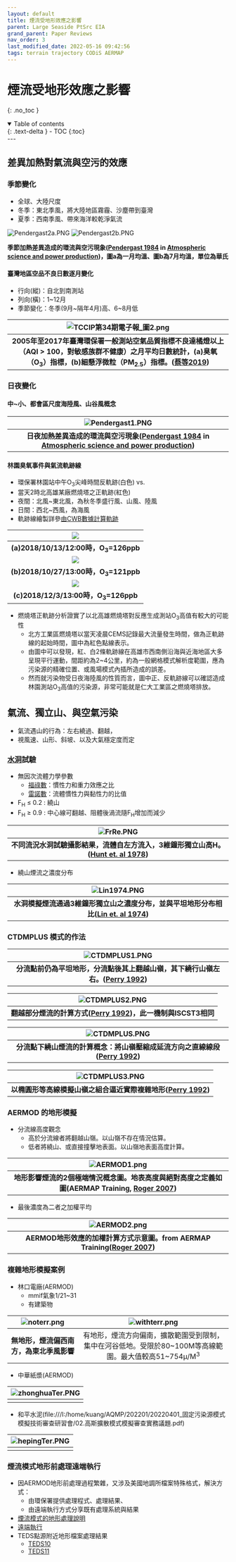 ```yaml
---
layout: default
title: 煙流受地形效應之影響
parent: Large Seaside PtSrc EIA
grand_parent: Paper Reviews
nav_order: 3
last_modified_date: 2022-05-16 09:42:56
tags: terrain trajectory CODiS AERMAP
---
```


# 煙流受地形效應之影響
{: .no_toc }

<details open markdown="block">
  <summary>
    Table of contents
  </summary>
  {: .text-delta }
- TOC
{:toc}
</details>
---

## 差異加熱對氣流與空污的效應
### 季節變化
- 全球、大陸尺度
- 冬季：東北季風，將大陸地區霧霾、沙塵帶到臺灣
- 夏季：西南季風、帶來海洋較乾淨氣流

![Pendergast2a.PNG](https://raw.githubusercontent.com/sinotec2/Focus-on-Air-Quality/main/assets/images/Pendergast2a.PNG)
![Pendergast2b.PNG](https://raw.githubusercontent.com/sinotec2/Focus-on-Air-Quality/main/assets/images/Pendergast2b.PNG)


 <b>季節加熱差異造成的環流與空污現象([Pendergast 1984][Pendergast 1984] in [Atmospheric science and power production][Randerson 1984])，圖a為一月均溫、圖b為7月均溫，單位為華氏</b>

#### 臺灣地區空品不良日數逐月變化
  - 行向(縱)：自北到南測站
  - 列向(橫)：1~12月
  - 季節變化：冬季(9月~隔年4月)高、6~8月低

| ![TCCIP第34期電子報_圖2.png](https://raw.githubusercontent.com/sinotec2/Focus-on-Air-Quality/main/assets/images/TCCIP第34期電子報_圖2.png)|
|:--:|
| <b>2005年至2017年臺灣環保署一般測站空氣品質指標不良達橘燈以上（AQI > 100，對敏感族群不健康）之月平均日數統計，(a)臭氧（O<sub>3</sub>）指標，(b)細懸浮微粒（PM<sub>2.5</sub>）指標。([蔡等2019][蔡等2019])</b>|

[蔡等2019]: <https://tccip.ncdr.nat.gov.tw/km_newsletter_one.aspx?nid=20191202172107> "蔡宜君、謝佩蓉、李貞潁、許晃雄，臺灣空氣品質變化與氣候變遷, 2019/12/01 臺灣氣候變遷推估資訊與調適知識平台電子報034期"

### 日夜變化
#### 中\~小、都會區尺度海陸風、山谷風概念

| ![Pendergast1.PNG](https://raw.githubusercontent.com/sinotec2/Focus-on-Air-Quality/main/assets/images/Pendergast1.PNG)|
|:--:|
| <b>日夜加熱差異造成的環流與空污現象([Pendergast 1984][Pendergast 1984] in [Atmospheric science and power production][Randerson 1984])</b>|

[Pendergast 1984]: <https://www.osti.gov/biblio/6503687-atmospheric-science-power-production> "Malcolm M. Pendergast, 1984, Chap. 2, METEOROLOGICAL FUNDAMENTALS, in Atmospheric science and power production (No. DOE/TIC-27601). USDOE Technical Information Center, Oak Ridge, TN."

[Randerson 1984]: <https://www.osti.gov/biblio/6503687-atmospheric-science-power-production> "Randerson, D. (1984). Atmospheric science and power production (No. DOE/TIC-27601). USDOE Technical Information Center, Oak Ridge, TN."
#### 林園臭氧事件與氣流軌跡線
  - 環保署林園站中午O<sub>3</sub>尖峰時間反軌跡(白色) vs.
  - 當天2時北高雄某廠燃燒塔之正軌跡(紅色)
  - 夜間：北風\~東北風，為秋冬季盛行風、山風、陸風
  - 日間：西北\~西風，為海風
  - 軌跡線繪製詳參[由CWB數據計算軌跡](https://sinotec2.github.io/Focus-on-Air-Quality/wind_models/CODiS/5.traj/)

| ![](https://github.com/sinotec2/Focus-on-Air-Quality/raw/main/assets/images/LinyuanBTRJ1.PNG)|
|:-:|
| <b>(a)2018/10/13/12:00時，O<sub>3</sub>=126ppb</b>|
| ![](https://github.com/sinotec2/Focus-on-Air-Quality/raw/main/assets/images/2018102712linyuan.png)|
| <b>(b)2018/10/27/13:00時，O<sub>3</sub>=121ppb</b>|
| ![](https://github.com/sinotec2/Focus-on-Air-Quality/raw/main/assets/images/LinyuanBTRJ3.PNG)|
| <b>(c)2018/12/3/13:00時，O<sub>3</sub>=126ppb</b>|

- 燃燒塔正軌跡分析證實了以北高雄燃燒塔對反應生成測站O<sub>3</sub>高值有較大的可能性  
  - 北方工業區燃燒塔以當天凌晨CEMS記錄最大流量發生時間，做為正軌跡線的起始時間，圖中為紅色點線表示。
  - 由圖中可以發現，紅、白2條軌跡線在高雄市西南側沿海與近海地區大多呈現平行運動，間距約為2~4公里，約為一般網格模式解析度範圍，應為污染源的精確位置、或風場模式內插所造成的誤差。
  - 然而就污染物受日夜海陸風的性質而言，圖中正、反軌跡線可以確認造成林園測站O<sub>3</sub>高值的污染源，非常可能就是仁大工業區之燃燒塔排放。

## 氣流、獨立山、與空氣污染
- 氣流遇山的行為：左右繞過、翻越，
- 視風速、山形、斜坡、以及大氣穩定度而定

### [水洞](https://slideplayer.com/slide/709993/)試驗
- 無因次流體力學參數
  - [福祿數](https://zh.m.wikipedia.org/zh-tw/福祿數)：慣性力和重力效應之比
  - [雷諾數](https://zh.wikipedia.org/zh-tw/雷诺数)：流體慣性力與黏性力的比值
- F<sub>H</sub> &le; 0.2 : 繞山
- F<sub>H</sub> &ge; 0.9 : 中心線可翻越、阻體後渦流隨F<sub>H</sub>增加而減少


| ![FrRe.PNG](https://github.com/sinotec2/Focus-on-Air-Quality/raw/main/assets/images/FdRe.PNG)|
|:-:|
| <b>不同流況水洞試驗攝影結果，流體自左方流入，3維鐘形獨立山高H。([Hunt et. al 1978][Hunt et. al 1978])</b>|

[Hunt et. al 1978]: <https://nepis.epa.gov/Exe/ZyPURL.cgi?Dockey=20015MB7.TXT> " J. C. R. Hunt, W. H. Snyder, and R. E. Lawson, Jr., Flow Structure and Turbulent Diffusion Around a Three-Dimensional Hill, in Fluid Modeling Study on Effects of Stratification, Part I. Flow Structure, Report EPA-600/4-78-041, U. S. Environmental Protection Agency, 1978."

- 繞山煙流之濃度分布

| ![Lin1974.PNG](https://github.com/sinotec2/Focus-on-Air-Quality/raw/main/assets/images/Lin1974.PNG)|
|:-:|
| <b>水洞模擬煙流通過3維鐘形獨立山之濃度分布，並與平坦地形分布相比([Lin et. al 1974][Lin et. al 1974])</b>|


[Lin et. al 1974]: <https://nepis.epa.gov/Exe/ZyPURL.cgi?Dockey=2000XKAB.TXT> "J.-T. Lin, H.-T. Liu, and Y.-H. Pao, Laboratory Simulation of Plume Dispersion in Stably Stratified Flows over a Complex Terrain, Flow Research Report No. 29, prepared for U. S. Environmental Protection Agency, Flow Research, Inc., Kent, Wash., 1974.)"

### CTDMPLUS 模式的作法

| ![CTDMPLUS1.PNG](https://github.com/sinotec2/Focus-on-Air-Quality/raw/main/assets/images/CTDMPLUS1.PNG)|
|:-:|
| <b>分流點前仍為平坦地形，分流點後其上翻越山嶺，其下繞行山嶺左右。([Perry 1992][Perry 1992])</b>|

| ![CTDMPLUS2.PNG](https://github.com/sinotec2/Focus-on-Air-Quality/raw/main/assets/images/CTDMPLUS2.PNG)|
|:-:|
| <b>翻越部分煙流的計算方式([Perry 1992][Perry 1992])，此一機制與ISCST3相同</b>|

| ![CTDMPLUS.PNG](https://github.com/sinotec2/Focus-on-Air-Quality/raw/main/assets/images/CTDMPLUS.PNG)|
|:-:|
| <b>分流點下繞山煙流的計算概念：將山嶺壓縮成延流方向之直線線段([Perry 1992][Perry 1992])</b>|

| ![CTDMPLUS3.PNG](https://github.com/sinotec2/Focus-on-Air-Quality/raw/main/assets/images/CTDMPLUS3.PNG)|
|:-:|
| <b>以橢圓形等高線模擬山嶺之組合逼近實際複雜地形([Perry 1992][Perry 1992])</b>|

[Perry 1992]: <https://www.jstor.org/stable/26186577> "Perry, S.G. (1992). CTDMPLUS: A Dispersion Model for Sources near Complex Topography. Part I: Technical Formulations. Journal of Applied Meteorology (1988-2005) 31 (7):633–645."

### AERMOD 的地形模擬
- 分流線高度觀念
  - 高於分流線者將翻越山嶺。以山嶺不存在情況估算。
  - 低者將繞山、或直接撞擊地表面。以山嶺地表面高度計算。

| ![AERMOD1.png](https://github.com/sinotec2/Focus-on-Air-Quality/raw/main/assets/images/AERMOD1.png)|
|:-:|
|<b>地形影響煙流的2個極端情況概念圖。地表高度與絕對高度之定義如圖(AERMAP Training, [Roger 2007][Roger 2007])</b>|

- 最後濃度為二者之加權平均

| ![AERMOD2.png](https://github.com/sinotec2/Focus-on-Air-Quality/raw/main/assets/images/AERMOD2.png)|
|:-:|
| <b>AERMOD地形效應的加權計算方式示意圖。from AERMAP Training([Roger 2007][Roger 2007])</b>|

[Roger 2007]: <https://slideplayer.com/slide/10395603/> "Roger W. Brode, AERMAP Training, U.S. EPA/OAQPS/AQAD Air Quality Modeling Group, NESCAUM Permit Modeling Committee Annual Meeting, 5/31, 2007."

### 複雜地形模擬案例
- 林口電廠(AERMOD)
  - mmif氣象1/21\~31
  - 有建築物

| ![noterr.png](https://github.com/sinotec2/Focus-on-Air-Quality/raw/main/assets/images/noterr.png) |![withterr.png](https://github.com/sinotec2/Focus-on-Air-Quality/raw/main/assets/images/withterr.png)|
|:--:|:--:|
| <b>無地形，煙流偏西南方，為東北季風影響</b>|有地形，煙流方向偏南，擴散範圍受到限制，集中在河谷低地。受限於80\~100M等高線範圍。最大值較高51\~754&mu;/M<sup>3</sup>|

- 中華紙漿(AERMOD)

| ![zhonghuaTer.PNG](https://github.com/sinotec2/Focus-on-Air-Quality/raw/main/assets/images/zhonghuaTer.PNG)|
|:-:|
| <b></b>|

- 和平水泥(file:///I:/home/kuang/AQMP/202201/20220401_固定污染源模式模擬技術審查研習會/02.高斯擴散模式模擬審查實務議題.pdf)

| ![hepingTer.PNG](https://github.com/sinotec2/Focus-on-Air-Quality/raw/main/assets/images/hepingTer.PNG)|
|:-:|
| <b></b>|

### 煙流模式地形前處理遠端執行
- 因AERMOD地形前處理過程繁雜，又涉及美國地調所檔案特殊格式，解決方式：
  - 由環保署提供處理程式、處理結果、
  - 由遠端執行方式分享既有處理系統與結果
- [煙流模式的地形處理說明](https://sinotec2.github.io/Focus-on-Air-Quality/PlumeModels/REnTG_pathways/)
- [遠端執行](http://125.229.149.182/terrain.html)
- TEDS點源附近地形檔案處理結果
  - [TEDS10](http://umap.openstreetmap.fr/zh/map/twn1x1-aermap-results_593832#8/23.712/121.009)
  - [TEDS11](https://umap.openstreetmap.fr/zh/map/taiwan-aermap_11-points_730878#7/23.671/121.084)
